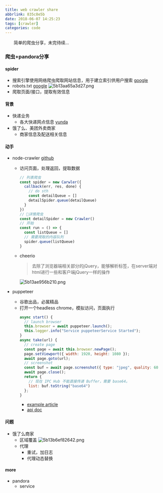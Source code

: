 ```yaml
---
title: web crawler share
abbrlink: 835c8e5b
date: 2018-06-07 14:25:23
tags: [crawler]
categories: code
---
```


&emsp;&emsp;简单的爬虫分享，未完待续...
<!-- more -->

### 爬虫+pandora分享

#### spider

- 搜索引擎使用网络爬虫爬取网站信息，用于建立索引供用户搜索
  [google](https://www.google.com/search/howsearchworks/crawling-indexing/)
- robots.txt  [google](https://www.google.com/webmasters/tools/robots-testing-tool?hl=zh-CN&siteUrl=http://www.derekz.cn/)
  ![5b13aa65a3d27.png](https://i.loli.net/2018/06/03/5b13aa65a3d27.png)
- 爬取页面/接口，提取有效信息

#### 背景

- 快递业务
  - 各大快递网点信息 [yunda](http://www.yundaex.com/ydweb/fuwuwangdian_search.php)
- 饿了么、美团外卖商家
  - 商家信息及配送相关信息

#### 动手

- node-crawler [github](https://github.com/bda-research/node-crawler)
  - 访问页面，处理返回，提取数据
    ```js
    // 列表爬虫
    const spider = new Carwler({
      callback(err, res, done) {
        // do sth
        const detailQueue = []
        detailSpider.queue(detailQueue)
      }
    })
    // 详情爬虫
    const detailSpider = new Crawler()
    // 开始
    const run = () => {
      const listQueue = []
      // 需要爬取的内容队列
      spider.queue(listQueue)
    }
    ```
  - cheerio
    > 去除了浏览器端相关部分的jQuery，能够解析标签，在server端对html进行一些和客户端jQuery一样的操作

    ![5b13ae956b210.png](https://i.loli.net/2018/06/03/5b13ae956b210.png)

- puppeteer
  - 谷歌出品，必属精品
  - 打开一个headless chrome，模拟访问，页面执行
    ```js
    async start() {
      // launch browser
      this.browser = await puppeteer.launch();
      this.logger.info("Service puppeteerService Started");
    }
    async take(url) {
      // create page
      const page = await this.browser.newPage();
      page.setViewport({ width: 1920, height: 1080 });
      await page.goto(url);
      // screenshot
      const buf = await page.screenshot({ type: "jpeg", quality: 60 });
      await page.close();
      return {
        // 现在 IPC Hub 不能直接传递 Buffer，需要 base64。
        list: buf.toString("base64")
      };
    }
    ```
    - [example article](http://csbun.github.io/blog/2017/09/puppeteer/)
    - [api doc](https://github.com/GoogleChrome/puppeteer/blob/master/docs/api.md)

#### 问题

- 饿了么商家
  - 区域覆盖
    ![5b13b6ef82642.png](https://i.loli.net/2018/06/03/5b13b6ef82642.png)
  - 代理
    - 重试，加日志
    - 代理动态替换

#### more

- pandora
  - service
